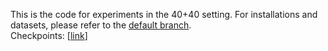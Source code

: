 This is the code for experiments in the 40+40 setting. For installations and datasets, please refer to the [default branch](https://github.com/yaoyao-liu/CL-DETR).
<br>
Checkpoints: \[[link](https://drive.google.com/drive/u/1/folders/1kKLl1MMRMTU4uTc5isoq2wPJjSH-3VhE)\]
